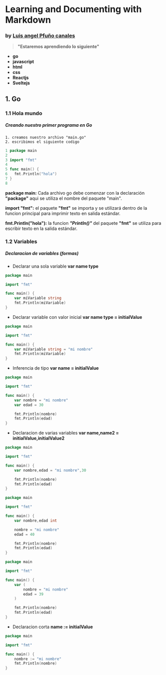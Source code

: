 # Learning and Documenting with Markdown
### by [Luis angel Pfuño canales](https://lapcweb.ga)
>**"Estaremos aprendiendo lo siguiente"**
* **go**
* **javascript**
* **html**
* **css**
* **Reactjs**
* **Sveltejs**

## 1. Go
### 1.1 Hola mundo
##### Creando nuestro primer programa en Go
~~~
1. creamos nuestro archivo "main.go"
2. escribimos el siguiente codigo
~~~

```go
1 package main
2
3 import "fmt"
4
5 func main() {
6 	fmt.Println("hola")
7 }
8
```
**package main:** Cada archivo go debe comenzar con la declaración **"package"** aqui se utiliza el 
nombre del paquete "main".

**import "fmt":** el paquete **"fmt"** se importa y se utilizará dentro de la funcion principal para
imprimir texto en salida estándar.

**fmt.Println("hola"):** la funcion ***"Println()"*** del paquete **"fmt"** se utiliza para escribir texto
en la salida estándar.

### 1.2 Variables
##### Declaracion de variables (formas)
- Declarar una sola variable **var name type**
```go
package main

import "fmt"

func main() {
	var miVariable string
	fmt.Println(miVariable)
}

```
- Declarar variable con valor inicial **var name type = initialValue**
```go
package main

import "fmt"

func main() {
	var miVariable string = "mi nombre"
	fmt.Println(miVariable)
}

```
- Inferencia de tipo **var name = initialValue**
```go
package main

import "fmt"

func main() {
	var nombre = "mi nombre"
	var edad = 30

	fmt.Println(nombre)
	fmt.Println(edad)
}

```
- Declaracion de varias variables **var name,name2 = initialValue,initialValue2**
```go
package main

import "fmt"

func main() {
	var nombre,edad = "mi nombre",30

	fmt.Println(nombre)
	fmt.Println(edad)
}

```

```go
package main

import "fmt"

func main() {
	var nombre,edad int

	nombre = "mi nombre"
	edad = 40

	fmt.Println(nombre)
	fmt.Println(edad)
}

```

```go
package main

import "fmt"

func main() {
	var (
		nombre = "mi nombre"
		edad = 39
	)

	fmt.Println(nombre)
	fmt.Println(edad)
}

```

- Declaracion corta **name := initialValue**
```go
package main

import "fmt"

func main() {
	nombre := "mi nombre"
	fmt.Println(nombre)
}

```
